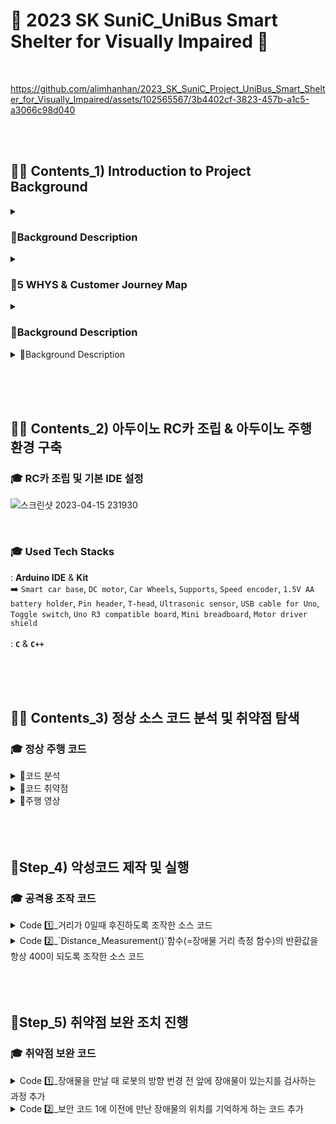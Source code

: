 # 🚌 2023 SK SuniC_UniBus Smart Shelter for Visually Impaired 🚌
<br>

https://github.com/alimhanhan/2023_SK_SuniC_Project_UniBus_Smart_Shelter_for_Visually_Impaired/assets/102565567/3b4402cf-3823-457b-a1c5-a3066c98d040



<br><br><h2>🐕‍🦺 Contents_1) Introduction to Project Background </h2>
<details>
<summary><h3>📑Background Description</h3></summary>
<div markdown="1">
<h3>👁️‍🗨️ Discovering Challenges in Bus Boarding for the Visually Impaired</h3>

![스크린샷 2023-08-10 110805](https://github.com/alimhanhan/2023_SK_SuniC_Project_UniBus_Smart_Shelter_for_Visually_Impaired/assets/102565567/8856db37-ea62-4688-b326-f43ff9971d36)


<h4>ㅤThe issue of mobility challenges for the visually impaired, particularly the difficulty in boarding buses, has been consistently highlighted through various media outlets.<br><br>
ㅤIn fact, 82% of visually impaired survey respondents have indicated that buses are the most challenging mode of transportation among all available options.<br><br>
ㅤAs shown in the graph above, the bus utilization rate among the visually impaired is even lower than the overall transportation-disabled population, underscoring the considerable difficulties they face in accessing and utilizing buses. </h4><br><hr><br>

![스크린샷 2023-08-10 112706](https://github.com/alimhanhan/2023_SK_SuniC_Project_UniBus_Smart_Shelter_for_Visually_Impaired/assets/102565567/d4898b7c-dc9b-4588-91cf-079cb5557b40)



<h4>ㅤEven excluding buses, using other modes of transportation is not necessarily easier. Welfare call taxis, a special type of taxi service for the visually impaired, are available.<br><br>
 ㅤHowever, out of 10 visually impaired individuals who request welfare call taxis, 4 are unable to board the taxi. Even if they manage to get a welfare call taxi, during peak commuting hours, they often have to wait for more than 2 hours due to high demand.<br><br>
ㅤFurthermore, only around 20% of visually impaired applicants receive assistance from guide dogs for the visually impaired. Consequently, the issue of the mobility rights of the visually impaired has consistently been raised, given that the help from guide dogs is limited to a relatively small portion of the visually impaired population.</h4>

ㅤㅤㅤㅤㅤㅤㅤㅤㅤㅤ<img width="400" alt="핑크색" src="https://github.com/alimhanhan/2023_SK_SuniC_Project_UniBus_Smart_Shelter_for_Visually_Impaired/assets/102565567/1854fed6-9c02-404a-9534-9cdef1538896">

![스크린샷 2023-08-10 113941](https://github.com/alimhanhan/2023_SK_SuniC_Project_UniBus_Smart_Shelter_for_Visually_Impaired/assets/102565567/6dbed1fe-8bf0-4e77-9a1e-f882416d1d17)

</details>
<details>
</div>
<summary><h3>📑5 WHYS & Customer Journey Map</h3></summary>
<div markdown="1">
<h3>👁️‍🗨️ Establishing a Foundation for Problem Definition</h3>

![스크린샷 2023-08-10 114634](https://github.com/alimhanhan/2023_SK_SuniC_Project_UniBus_Smart_Shelter_for_Visually_Impaired/assets/102565567/1153b4f4-33e9-41b8-af72-b2882fe48560)

<br><hr><br>

![스크린샷 2023-08-10 114722](https://github.com/alimhanhan/2023_SK_SuniC_Project_UniBus_Smart_Shelter_for_Visually_Impaired/assets/102565567/76008264-a663-4761-a0e8-1ac562965f0c)


</div>
</details>
<details>
</div>
<summary><h3>📑Background Description</h3></summary>
<div markdown="1">
<h3>👁️‍🗨️ Discovering Challenges in Bus Boarding for the Visually Impaired</h3>



</div>
</details>
<details>
</div>
<summary>📑Background Description</summary><br>
<div markdown="1">
# 임시파일 데이터 조작을 통한 아두이노 보드 공격 기법에 대한 연구<br>



</div>
</details>




<br><br><br><h2>🐕‍🦺 Contents_2) 아두이노 RC카 조립 & 아두이노 주행 환경 구축</h2>
<h3>🎓 RC카 조립 및 기본 IDE 설정</h3>

![스크린샷 2023-04-15 231930](https://user-images.githubusercontent.com/102565567/232230164-5935c275-a2e2-4a3a-b64d-2169b0923fff.png)

<br><p><h3>🎓 Used Tech Stacks</h3>
: **Arduino IDE** & **Kit** <br>
➡️ `Smart car base`, `DC motor`, `Car Wheels`, `Supports`, `Speed encoder`, `1.5V AA battery holder`, `Pin header`, `T-head`, `Ultrasonic sensor`, `USB cable for Uno`, `Toggle switch`, `Uno R3 compatible board`, `Mini breadboard`, `Motor driver shield`<br><br>
: **`C`** & **`C++`**

<br><br><br><h2>🐕‍🦺 Contents_3) 정상 소스 코드 분석 및 취약점 탐색</h2>
<h3>🎓 정상 주행 코드</h3>
<details>
<summary>📑코드 분석</summary><br>
<div markdown="1">

자율주행 코드는 울트라소닉 센서를 사용하여 장애물을 감지하고 회피하는 아두이노 기반의 스마트 카를 구현한 것으로, 스마트 카는 전진하며, 장애물이 감지될 때까지 이동한다. 장애물이 감지되면 스마트 카는 임의로 왼쪽 또는 오른쪽으로 회피하고, 물체와의 거리가 150 이하일 때는 장애물을 피하기 위해 800ms간 후진한다.

 본 코드는 AFMotor 라이브러리를 사용하여 스마트 카의 모터를 제어하며, SoftwareSerial 라이브러리를 사용하여 컴퓨터와의 시리얼 통신을 설정하였다. 초음파 센서에 사용되는 핀은 코드의 맨 앞부분에서 A0과 A1로 정의된다. 장애물과의 거리는 pulseIn 함수를 사용하여 측정하며, 왼쪽 및 오른쪽 모터 속도에 대한 값은 각각 Lspeed 및 Rspeed로 정의하였다.

 코드의 메인 루프는 **`Forward()`** 및 **`Obstacle_Check()`** 함수로 구성된다. **`Forward()`** 함수는 왼쪽 및 오른쪽 모터를 지정된 속도로 전진하도록 설정하였다. **`Obstacle_Check()`** 함수는 **`Distance_Measurement()`** 함수를 사용하여 장애물과의 거리를 확인하고, 거리가 300 이하인 경우 while 루프로 들어간다. 만일 물체와의 거리가 150 이하이면 **`Backward()`** 함수를 사용하여 스마트 카가 800ms간 후진하도록 설정하였다. 반면 거리가 150에서 300 사이인 경우, 스마트 카는 **`Left()`** 및 **`Right()`** 함수를 사용하여 임의로 왼쪽 또는 오른쪽으로 회전한다. 이때 동작 간 딜레이 시간은 400ms로 설정되며, 스마트 카는 다시 **`Distance_Measurement()`** 함수를 사용하여 거리를 다시 확인한다.

 코드에는 또한 스마트 카를 후진, 오른쪽 또는 왼쪽으로 회전하도록 하는 함수 및 모터를 정지하는 함수가 포함되어 있는데, 이러한 함수들는 **`Obstacle_Check()`** 함수에서 필요할 때 호출된다.

</div>
</details>
<details>
<summary>📑코드 취약점</summary><br>
<div markdown="1">

이 코드는 Eduino Smart Car를 제어하기 위한 아두이노 코드로, 초음파 센서를 사용하여 차량의 전방에 장애물이 있을 경우 장애물을 회피하도록 구현되었다.

 하지만 이 코드에는 사용자 인증이나 암호화 기능이 없기 때문에, 누구나 이 코드를 업로드하여 차량을 제어할 수 있다. 따라서 악의적인 사용자가 이 코드를 이용하여 차량을 제어하거나 센서 값을 조작할 가능성이 있다.

1. **무작위 방향 변경:** 코드는 장애물을 만날 때 로봇의 방향을 무작위로 변경한다. 이로 인해 예측할 수 없는 동작을 일으키고, 로봇이 다른 장애물과 충돌할 가능성이 존재한다. 따라서 장애물의 위치와 거리에 따라 로봇이 이동할 수 있는 최적의 방향을 결정하기 위해 보다 견고한 알고리즘을 사용할 필요가 있다.
2. **장애물 메모리 없음**: 위의 코드는 이전에 만난 장애물의 위치를 기억하지 않는다. 이로 인해 로봇이 같은 방향으로 계속 회전하고, 주변 환경을 효과적으로 탐색하지 못할 수 있다. 따라서 보다 정교한 접근 방식을 사용할 필요가 있다.
3. **보정 없음:** **`Distance_Measurement()`** 함수에서 거리 계산은 고정된 음속을 가정하는데, 이는 모든 조건에서 정확하지 않을 수 있다. 또한 이 함수는 센서 읽기의 보정이나 유효성 검사를 수행하지 않는데, 이로 인해 거리가 부정확하게 측정되거나 장애물 회피 작업이 원활하게 이루어지지 않을 수 있다.
4. **오류 처리 없음:** 본 코드는 오류 처리나 장애 허용 메커니즘을 포함하지 않아 오류가 발생할 경우 IoT기기의 대처가 불가하다. 예를 들어 초음파 센서가 작동하지 않거나 응답을 멈춘 경우, 차량은 장애물을 감지할 수 없으며 이로 인해 충돌할 가능성이 있다.
5. **제한된 센서 범위:** 위의 코드는 제한된 범위(300cm) 내의 장애물만 검사한다. 이 검사 범위는 모든 환경에 대해 충분하지 않을 수 있으며, 더 멀리 위치한 장애물과 충돌할 위험성이 있다.

</div>
</details>
<details>
<summary>📑주행 영상</summary><br>
<div markdown="1">

**1️⃣ 리모컨 컨트롤러 주행 영상**

https://user-images.githubusercontent.com/102565567/232230903-c32e84b7-da76-492e-88e4-565e7a29460f.mp4

<br><br>**2️⃣ 원격 자율주행 영상**

https://user-images.githubusercontent.com/102565567/232230962-3c4a6050-3151-493a-b011-f4925d790489.mp4
 
</div>
</details>
<br><br><br><h2>🎯Step_4) 악성코드 제작 및 실행</h2>
<h3>🎓 공격용 조작 코드</h3>
<details>
<summary>Code 1️⃣_거리가 0일때 후진하도록 조작한 소스 코드</summary><br>
<div markdown="1">
 
  ⇒ 장애물 인지 기능을 무력화하여 장애물과 충돌하도록 조작
<br><br><br>**☝️ Code 1 삽입 후 주행 영상**

https://user-images.githubusercontent.com/102565567/232231719-f00d703e-c303-4eaf-b914-ada00c8c7dc8.mp4

</div>
</details>
<details>
<summary>Code 2️⃣_`Distance_Measurement()`함수(=장애물 거리 측정 함수)의 반환값을 항상 400이 되도록 조작한 소스 코드</summary><br>
<div markdown="1">

 ⇒ 장애물과의 실제 거리를 반영하지 못하게 함으로써 장애물과 충돌하도록 조작
<br><br><br>**✌️ Code 2 삽입 후 주행 영상**

https://user-images.githubusercontent.com/102565567/232231980-074545f0-b612-4abb-89cc-4ce8848319bb.mp4

</div>
</details>
<br><br><br><h2>🎯Step_5) 취약점 보완 조치 진행</h2>
<h3>🎓 취약점 보완 코드</h3>
<details> 
<summary>Code 1️⃣_장애물을 만날 때 로봇의 방향 번경 전 앞에 장애물이 있는지를 검사하는 과정 추가</summary><br>
<div markdown="1">
 
  —> 장애물이 있는 경우 장애물을 피할 방향을 결정하고, 장애물이 없는 방향으로 변경하여 이동한다. 이를 위해 `Left()`와 `Right()`함수를 이용하여 로봇을 각 방향으로 회전시키고, `Distance_Measurement()`함수를 이용하여 회전한 방향으로부터의 거리를 측정한다. 이후 거리가 더 긴 방향으로 회전하여 이동한다.
<br><br><br>**☝️ Code 1 조치 후 주행 영상**

https://user-images.githubusercontent.com/102565567/232232504-0664049c-0351-40de-87fe-3d0c40242caf.mp4

</div>
</details>
<details>
<summary>Code 2️⃣_보안 코드 1에 이전에 만난 장애물의 위치를 기억하게 하는 코드 추가</summary><br>
<div markdown="1">

 —> `prev_distance`라는 전역 변수를 추가하고, `Obstacle_Check()`함수에서 현재 거리(`distance`)와 이전 거리(`prev_distance`)를 비교하여, 이전에 만난 장애물의 위치를 기억하게 하는 코드를 추가
<br><br><br>**✌️ Code 2 조치 후 주행 영상**

—> 50번의 운행 시도 결과, 장애물 위치를 인지했던 첫 번째 운행을 제외한 나머지 49번 모두 장애물이 없는 좌측으로 방향을 전환함을 확인

https://user-images.githubusercontent.com/102565567/232232597-1aad853c-9fac-413d-a71c-e899fafda603.mp4

</div>
</details>
